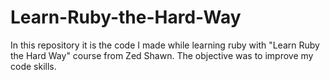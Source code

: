 Learn-Ruby-the-Hard-Way
=======================

In this repository it is the code I made while learning ruby with "Learn Ruby the Hard Way" course from Zed Shawn. The objective was to improve my code skills.
